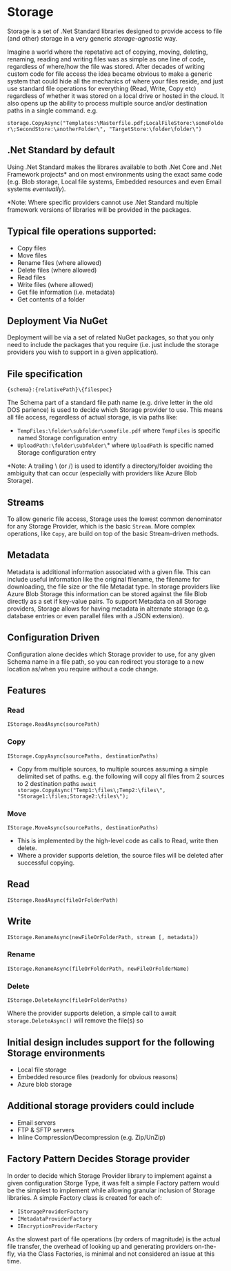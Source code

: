 # Storage
Storage is a set of .Net Standard libraries designed to provide access to file (and other) storage in a very generic _storage-agnostic_ way. 

Imagine a world where the repetative act of copying, moving, deleting, renaming, reading and writing files was as simple as one line of code, regardless of where/how the file was stored. After decades of writing custom code for file access the idea became obvious to make a generic system that could hide all the mechanics of where your files reside, and just use standard file operations for everything (Read, Write, Copy etc) regardless of whether it was stored on a local drive or hosted in the cloud. It also opens up the ability to process multiple source and/or destination paths in a single command. e.g.

`storage.CopyAsync("Templates:\Masterfile.pdf;LocalFileStore:\someFolder\;SecondStore:\anotherFolder\", "TargetStore:\folder\folder\")`

## .Net Standard by default
Using .Net Standard makes the librares available to both .Net Core and .Net Framework projects* and on most environments using the exact same code (e.g. Blob storage, Local file systems, Embedded resources and even Email systems _eventually_). 

*Note: Where specific providers cannot use .Net Standard multiple framework versions of libraries will be provided in the packages.

## Typical file operations supported:
- Copy files
- Move files
- Rename files (where allowed)
- Delete files (where allowed)
- Read files
- Write files (where allowed)
- Get file information (i.e. metadata)
- Get contents of a folder

## Deployment Via NuGet
Deployment will be via a set of related NuGet packages, so that you only need to include the packages that you require (i.e. just include the storage providers you wish to support in a given application).

## File specification
`{schema}:{relativePath}\{filespec}`

The Schema part of a standard file path name (e.g. drive letter in the old DOS parlence) is used to decide which Storage provider to use.
This means all file access, regardless of actual storage, is via paths like:
- `TempFiles:\folder\subfolder\somefile.pdf` where `TempFiles` is specific named Storage configuration entry
- `UploadPath:\folder\subfolder\`* where `UploadPath` is specific named Storage configuration entry

*Note: A trailing \ (or /) is used to identify a directory/folder avoiding the ambiguity that can occur (especially with providers like Azure Blob Storage).

## Streams
To allow generic file access, Storage uses the lowest common denominator for any Storage Provider, which is the basic `Stream`. More complex operations, like `Copy`, are build on top of the basic Stream-driven methods.

## Metadata
Metadata is additional information associated with a given file. This can include useful information like the original filename, the filename for downloading, the file size or the file Metadat type. In storage providers like Azure Blob Storage this information can be stored against the file Blob directly as a set if key-value pairs. To support Metadata on all Storage providers, Storage allows for having  metadata in alternate storage (e.g. database entries or even parallel files with a JSON extension).

## Configuration Driven
Configuration alone decides which Storage provider to use, for any given Schema name in a file path, so you can redirect you storage to a new location as/when you require without a code change.

## Features
### Read
`IStorage.ReadAsync(sourcePath)`

### Copy
`IStorage.CopyAsync(sourcePaths, destinationPaths)`

- Copy from multiple sources, to multiple sources assuming a simple delimited set of paths. e.g. the following will copy all files from 2 sources to 2 destination paths `await storage.CopyAsync("Temp1:\files\;Temp2:\files\", "Storage1:\files;Storage2:\files\");`

### Move
`IStorage.MoveAsync(sourcePaths, destinationPaths)`

- This is implemented by the high-level code as calls to Read, write then delete.
- Where a provider supports deletion, the source files will be deleted after successful copying.

## Read
`IStorage.ReadAsync(fileOrFolderPath)`

## Write
`IStorage.RenameAsync(newFileOrFolderPath, stream [, metadata])`

### Rename
`IStorage.RenameAsync(fileOrFolderPath, newFileOrFolderName)`

### Delete
`IStorage.DeleteAsync(fileOrFolderPaths)`

Where the provider supports deletion, a simple call to await `storage.DeleteAsync()` will remove the file(s) so

## Initial design includes support for the following Storage environments
- Local file storage
- Embedded resource files (readonly for obvious reasons)
- Azure blob storage

## Additional storage providers could include
- Email servers
- FTP & SFTP servers
- Inline Compression/Decompression (e.g. Zip/UnZip)

## Factory Pattern Decides Storage provider
In order to decide which Storage Provider library to implement against a given configuration Storge Type, it was felt a simple Factory pattern would be the simplest to implement while allowing granular inclusion of Storage libraries. A simple Factory class is created for each of:
- `IStorageProviderFactory`
- `IMetadataProviderFactory`
- `IEncryptionProviderFactory`

 As the slowest part of file operations (by orders of magnitude) is the actual file transfer, the overhead of looking up and generating providers on-the-fly, via the Class Factories, is minimal and not considered an issue at this time. 
